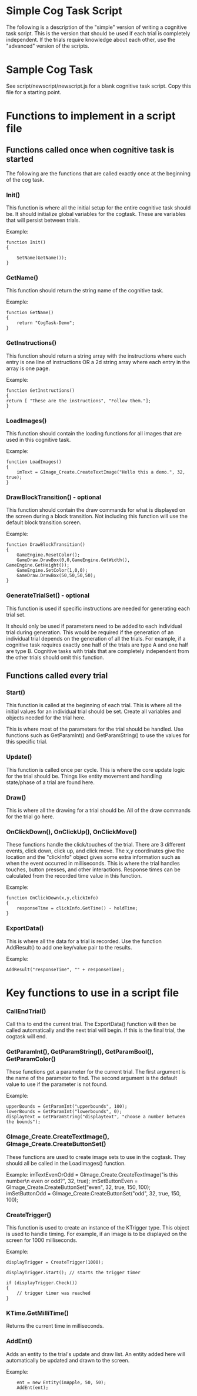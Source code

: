 # Simple Cog Task Script

The following is a description of the "simple" version of writing a cognitive task script. This is the version that should be used if each trial is completely independent. If the trials require knowledge about each other, use the "advanced" version of the scripts.

# Sample Cog Task

See script/newscript/newscript.js for a blank cognitive task script. Copy this file for a starting point.

# Functions to implement in a script file

## Functions called once when cognitive task is started

The following are the functions that are called exactly once at the beginning of the cog task.

### Init()

This function is where all the initial setup for the entire cognitive task should be. It should initialize global variables for the cogtask. These are variables that will persist between trials.

Example:

    function Init()
    { 

        SetName(GetName());
    }

### GetName()

This function should return the string name of the cognitive task.

Example:

    function GetName()
    { 
        return "CogTask-Demo";
    }

### GetInstructions()

This function should return a string array with the instructions where each entry is one line of instructions OR a 2d string array where each entry in the array is one page.

Example:

    function GetInstructions()
    {
    return [ "These are the instructions", "Follow them."];
    }

### LoadImages()

This function should contain the loading functions for all images that are used in this cognitive task.

Example:

    function LoadImages()
    {
        imText = GImage_Create.CreateTextImage("Hello this a demo.", 32, true);
    }

### DrawBlockTransition() - optional

This function should contain the draw commands for what is displayed on the screen during a block transition. Not including this function will use the default block transition screen.

Example:

    function DrawBlockTransition()
    {
        GameEngine.ResetColor();
        GameDraw.DrawBox(0,0,GameEngine.GetWidth(), GameEngine.GetHeight());
        GameEngine.SetColor(1,0,0);
        GameDraw.DrawBox(50,50,50,50);
    }

### GenerateTrialSet() - optional

This function is used if specific instructions are needed for generating each trial set. 

It should only be used if parameters need to be added to each individual trial during generation. This would be required if the generation of an individual trial depends on the generation of all the trials. For example, if a cognitive task requires exactly one half of the trials are type A and one half are type B. Cognitive tasks with trials that are completely independent from the other trials should omit this function.

## Functions called every trial


### Start()

This function is called at the beginning of each trial. This is where all the initial values for an individual trial should be set. Create all variables and objects needed for the trial here.

This is where most of the parameters for the trial should be handled. Use functions such as GetParamInt() and GetParamString() to use the values for this specific trial.

### Update()

This function is called once per cycle. This is where the core update logic for the trial should be. Things like entity movement and handling state/phase of a trial are found here.

### Draw()

This is where all the drawing for a trial should be. All of the draw commands for the trial go here.

### OnClickDown(), OnClickUp(), OnClickMove()

These functions handle the click/touches of the trial. There are 3 different events, click down, click up, and click move. The x,y coordinates give the location and the "clickInfo" object gives some extra information such as when the event occurred in milliseconds. This is where the trial handles touches, button presses, and other interactions. Response times can be calculated from the recorded time value in this function.

Example:

    function OnClickDown(x,y,clickInfo)
    {
        responseTime = clickInfo.GetTime() - holdTime;
    }

### ExportData()

This is where all the data for a trial is recorded. Use the function AddResult() to add one key/value pair to the results.

Example:

    AddResult("responseTime", "" + responseTime);

# Key functions to use in a script file

### CallEndTrial()

Call this to end the current trial. The ExportData() function will then be called automatically and the next trial will begin. If this is the final trial, the cogtask will end.

### GetParamInt(), GetParamString(), GetParamBool(), GetParamColor()

These functions get a parameter for the current trial. The first argument is the name of the parameter to find. The second argument is the default value to use if the parameter is not found.

Example:

    upperBounds = GetParamInt("upperbounds", 100);
    lowerBounds = GetParamInt("lowerbounds", 0);
    displayText = GetParamString("displaytext", "choose a number between the bounds");

### GImage_Create.CreateTextImage(), GImage_Create.CreateButtonSet()

These functions are used to create image sets to use in the cogtask. They should all be called in the LoadImages() function. 

Example:
    imTextEvenOrOdd = GImage_Create.CreateTextImage("is this number\n even or odd?", 32, true);
    imSetButtonEven = GImage_Create.CreateButtonSet("even", 32, true, 150, 100);
    imSetButtonOdd = GImage_Create.CreateButtonSet("odd", 32, true, 150, 100);

### CreateTrigger()

This function is used to create an instance of the KTrigger type. This object is used to handle timing. For example, if an image is to be displayed on the screen for 1000 milliseconds.

Example:

    displayTrigger = CreateTrigger(1000);

    displayTrigger.Start(); // starts the trigger timer

    if (displayTrigger.Check())
    {
        // trigger timer was reached
    }

### KTime.GetMilliTime()

Returns the current time in milliseconds.

### AddEnt()

Adds an entity to the trial's update and draw list. An entity added here will automatically be updated and drawn to the screen.

Example: 

        ent = new Entity(imApple, 50, 50);
        AddEnt(ent);
